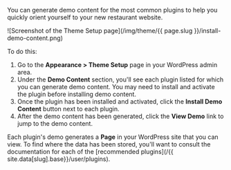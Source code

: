 You can generate demo content for the most common plugins to help you quickly orient yourself to your new restaurant website.

![Screenshot of the Theme Setup page](/img/theme/{{ page.slug }}/install-demo-content.png)

To do this:

1. Go to the **Appearance > Theme Setup** page in your WordPress admin area.
2. Under the **Demo Content** section, you'll see each plugin listed for which you can generate demo content. You may need to install and activate the plugin before installing demo content.
3. Once the plugin has been installed and activated, click the **Install Demo Content** button next to each plugin.
4. After the demo content has been generated, click the **View Demo** link to jump to the demo content.

Each plugin's demo generates a **Page** in your WordPress site that you can view. To find where the data has been stored, you'll want to consult the documentation for each of the [recommended plugins](/{{ site.data[slug].base}}/user/plugins).
